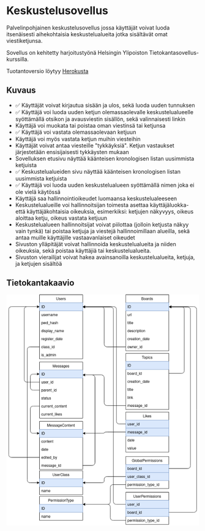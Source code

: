 # Keskustelusovellus

Palvelinpohjainen keskustelusovellus jossa käyttäjät voivat luoda itsenäisesti aihekohtaisia keskustelualueita jotka sisältävät omat viestiketjunsa.

Sovellus on kehitetty harjoitustyönä Helsingin Ylipoiston Tietokantasovellus-kurssilla.

Tuotantoversio löytyy [Herokusta](https://ancient-brushlands-17896.herokuapp.com/)

## Kuvaus

* ✅ Käyttäjät voivat kirjautua sisään ja ulos, sekä luoda uuden tunnuksen
* ✅ Käyttäjä voi luoda uuden ketjun olemassaolevalle keskustelualueelle syöttämällä otsikon ja avausviestin sisällön, sekä valinnaisesti linkin
* Käyttäjä voi muokata tai poistaa oman viestinsä tai ketjunsa
* ✅ Käyttäjä voi vastata olemassaolevaan ketjuun
*  Käyttäjä voi myös vastata ketjun muihin viesteihin
* Käyttäjät voivat antaa viesteille "tykkäyksiä". Ketjun vastaukset järjestetään ensisijaisesti tykkäysten mukaan
* Sovelluksen etusivu näyttää käänteisen kronologisen listan uusimmista ketjuista
* ✅ Keskustelualueiden sivu näyttää käänteisen kronologisen listan uusimmista ketjuista
* ✅ Käyttäjä voi luoda uuden keskustelualueen syöttämällä nimen joka ei ole vielä käytössä
* Käyttäjä saa hallinnointioikeudet luomaansa keskustelualeeseen
* Keskustelualueille voi hallinnoitsijan toimesta asettaa käyttäjäluokka- että käyttäjäkohtaisia oikeuksia, esimerkiksi: ketjujen näkyvyys, oikeus aloittaa ketju, oikeus vastata ketjuun
* Keskustelualueen hallinnoitsijat voivat piilottaa (jolloin ketjusta näkyy vain tynkä) tai poistaa ketjuja ja viestejä hallinnoimillaan alueilla, sekä antaa muille käyttäjille vastaavanlaiset oikeudet
* Sivuston ylläpitäjät voivat hallinnoida keskustelualueita ja niiden oikeuksia, sekä poistaa käyttäjiä tai keskustelualueita.
* Sivuston vierailijat voivat hakea avainsanoilla keskustelualueita, ketjuja, ja ketjujen sisältöä

## Tietokantakaavio

![Database Schema](https://github.com/chzesa/uni-tsoha/blob/master/docs/schema.png)